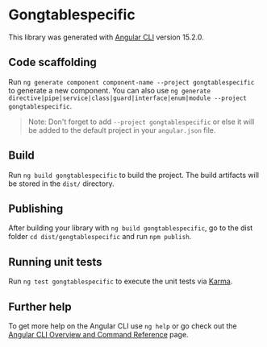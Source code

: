 # Gongtablespecific

This library was generated with [Angular CLI](https://github.com/angular/angular-cli) version 15.2.0.

## Code scaffolding

Run `ng generate component component-name --project gongtablespecific` to generate a new component. You can also use `ng generate directive|pipe|service|class|guard|interface|enum|module --project gongtablespecific`.
> Note: Don't forget to add `--project gongtablespecific` or else it will be added to the default project in your `angular.json` file. 

## Build

Run `ng build gongtablespecific` to build the project. The build artifacts will be stored in the `dist/` directory.

## Publishing

After building your library with `ng build gongtablespecific`, go to the dist folder `cd dist/gongtablespecific` and run `npm publish`.

## Running unit tests

Run `ng test gongtablespecific` to execute the unit tests via [Karma](https://karma-runner.github.io).

## Further help

To get more help on the Angular CLI use `ng help` or go check out the [Angular CLI Overview and Command Reference](https://angular.io/cli) page.
